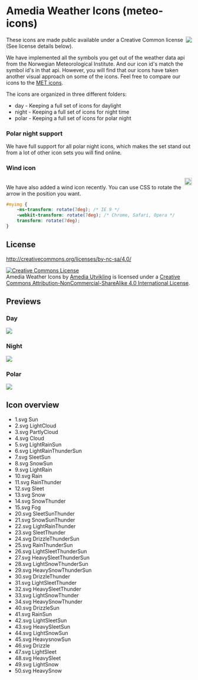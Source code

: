# Amedia Weather Icons (meteo-icons)

<img align="right" src="https://github.com/amedia/meteo-icons/blob/master/icon.png" /> These icons are made public available under a Creative Common license (See license details below).

We have implemented all the symbols you get out of the weather data api from the Norwegian Meteorological Institute. And our icon id's match the symbol id's in that api. However, you will find that our icons have taken another visual approach on some of the icons. Feel free to compare our icons to the [MET icons](http://api.met.no/weatherapi/weathericon/1.1/documentation). 

The icons are organized in three different folders:

* day - Keeping a full set of icons for daylight
* night - Keeping a full set of icons for night time
* polar - Keeping a full set of icons for polar night

### Polar night support

We have full support for all polar night icons, which makes the set stand out from a lot of other icon sets you will find online.

### Wind icon

<img align="right" width="20" height="20" src="https://github.com/amedia/meteo-icons/blob/master/icons/wind/weather-wind-arrow.png" /><br/>
We have also added a wind icon recently. You can use CSS to rotate the arrow in the position you want.

```css
#myimg {
    -ms-transform: rotate(7deg); /* IE 9 */
    -webkit-transform: rotate(7deg); /* Chrome, Safari, Opera */
    transform: rotate(7deg);
}
```

## License

http://creativecommons.org/licenses/by-nc-sa/4.0/

<a rel="license" href="http://creativecommons.org/licenses/by-nc-sa/4.0/"><img alt="Creative Commons License" style="border-width:0" src="https://i.creativecommons.org/l/by-nc-sa/4.0/88x31.png" /></a><br /><span xmlns:dct="http://purl.org/dc/terms/" href="http://purl.org/dc/dcmitype/StillImage" property="dct:title" rel="dct:type">Amedia Weather Icons</span> by <a xmlns:cc="http://creativecommons.org/ns#" href="http://utvikling.amedia.no" property="cc:attributionName" rel="cc:attributionURL">Amedia Utvikling</a> is licensed under a <a rel="license" href="http://creativecommons.org/licenses/by-nc-sa/4.0/">Creative Commons Attribution-NonCommercial-ShareAlike 4.0 International License</a>.

## Previews

### Day

<img src="https://github.com/amedia/meteo-icons/blob/master/icons/standard/preview-day.png" />

### Night

<img src="https://github.com/amedia/meteo-icons/blob/master/icons/standard/preview-night.png" />

### Polar

<img src="https://github.com/amedia/meteo-icons/blob/master/icons/standard/preview-polar.png" />

## Icon overview

* 1.svg Sun
* 2.svg LightCloud
* 3.svg PartlyCloud
* 4.svg Cloud
* 5.svg LightRainSun
* 6.svg LightRainThunderSun
* 7.svg SleetSun
* 8.svg SnowSun
* 9.svg LightRain
* 10.svg Rain
* 11.svg RainThunder
* 12.svg Sleet
* 13.svg Snow
* 14.svg SnowThunder
* 15.svg Fog
* 20.svg SleetSunThunder
* 21.svg SnowSunThunder
* 22.svg LightRainThunder
* 23.svg SleetThunder
* 24.svg DrizzleThunderSun
* 25.svg RainThunderSun
* 26.svg LightSleetThunderSun
* 27.svg HeavySleetThunderSun
* 28.svg LightSnowThunderSun
* 29.svg HeavySnowThunderSun
* 30.svg DrizzleThunder
* 31.svg LightSleetThunder
* 32.svg HeavySleetThunder
* 33.svg LightSnowThunder
* 34.svg HeavySnowThunder
* 40.svg DrizzleSun
* 41.svg RainSun
* 42.svg LightSleetSun
* 43.svg HeavySleetSun
* 44.svg LightSnowSun
* 45.svg HeavysnowSun
* 46.svg Drizzle
* 47.svg LightSleet
* 48.svg HeavySleet
* 49.svg LightSnow
* 50.svg HeavySnow
